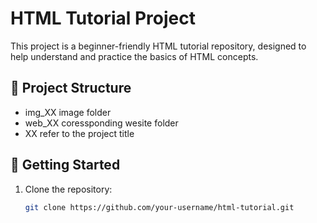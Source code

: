 # HTML Tutorial Project

This project is a beginner-friendly HTML tutorial repository, designed to help understand and practice the basics of HTML concepts.

## 📁 Project Structure

- img_XX image folder
- web_XX coressponding wesite folder
- XX refer to the project title 


## 🚀 Getting Started

1. Clone the repository:
   ```bash
   git clone https://github.com/your-username/html-tutorial.git
